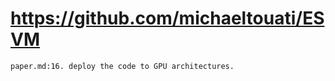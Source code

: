 # https://github.com/michaeltouati/ESVM

```console
paper.md:16. deploy the code to GPU architectures.

```
